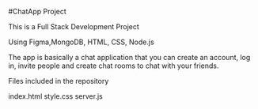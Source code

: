   #ChatApp Project


  This is a Full Stack Development Project

  Using Figma,MongoDB, HTML, CSS, Node.js

  The app is basically a chat application that you can create an account, log in, invite people and create chat rooms 
  to chat with your friends.

  Files included in the repository

  index.html
  style.css
  server.js
